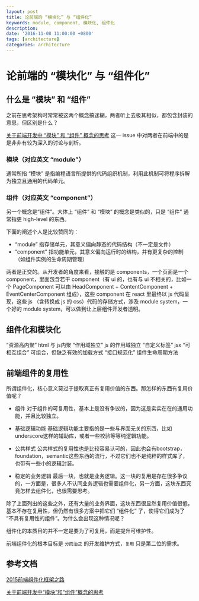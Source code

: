 ```yaml
---
layout: post
title: 论前端的 “模块化” 与 “组件化”
keywords: module, component, 模块化, 组件化
description:
date: '2016-11-08 11:00:00 +0800'
tags: [architecture]
categories: architecture
---
```


# 论前端的 “模块化” 与 “组件化”

## 什么是 “模块” 和 “组件”

之前在思考架构时常常被这两个概念搞迷糊，两者听上去极其相似，都包含封装的意思，但区别是什么？

[关于前端开发中 “模块” 和 “组件” 概念的思考](https://github.com/hax/hax.github.com/issues/21) 这一 issue 中对两者在前端中的是是非非有较为深入的讨论与剖析。

### 模块（对应英文 “module”）

通常所指 “模块” 是指编程语言所提供的代码组织机制，利用此机制可将程序拆解为独立且通用的代码单元。

### 组件（对应英文 “component”）

另一个概念是“组件”。大体上 “组件” 和 “模块” 的概念是类似的，只是 “组件” 通常指更 high-level 的东西。

下面的阐述个人是比较赞同的：

- “module” 指存储单元，其意义偏向静态的代码结构（不一定是文件）
- “component” 指功能单元，其意义偏向运行时的结构，并有更复杂的控制（如组件实例的生命周期管理）

两者是正交的。从开发者的角度来看，接触的是 components，一个页面是一个 component，里面包含若干 component（有 ui 的，也有与 ui 不相关的，比如一个 PageComponent 可以由 HeadComponent + ContentComponent + EventCenterComponent 组成），这些 component 在 react 里最终以 js 代码呈现，这些 js （含转换成 js 的 css）代码的存储方式，涉及 module system，一个好的 module system，可以做到让上层组件开发者透明。

## 组件化和模块化

“资源高内聚”  html 与 js内聚
“作用域独立”  js 的作用域独立
“自定义标签”  jsx
“可相互组合”  可组合，但缺乏有效的加载方式
“接口规范化”  组件生命周期方法

## 前端组件的复用性

所谓组件化，核心意义莫过于提取真正有复用价值的东西。那怎样的东西有复用价值呢？

- 组件
  对于组件的可复用性，基本上是没有争议的，因为这是实实在在的通用功能，并且比较独立。

- 基础逻辑功能
  基础逻辑功能主要指的是一些与界面无关的东西，比如underscore这样的辅助库，或者一些校验等等纯逻辑功能。

- 公共样式
  公共样式的复用性也是比较容易认可的，因此也会有bootstrap，foundation，semantic这些东西的流行，不过它们也不是纯粹的样式库了，也带有一些小的逻辑封装。

- 稳定的业务逻辑
  最后一块，也就是业务逻辑。这一块的复用是存在很多争议的，一方面是，很多人不认同业务逻辑也需要组件化，另一方面，这块东西究竟怎样去组件化，也很需要思考。

除了上面列出的这些之外，还有大量的业务界面，这块东西很显然复用价值很低，基本不存在复用性，但仍然有很多方案中把它们 “组件化” 了，使得它们成为了 “不具有复用性的组件”。为什么会出现这种情况呢？

组件化的本质目的并不一定是要为了可复用，而是提升可维护性。

前端组件化的根本目标是 `分而治之` 的开发维护方式，`复用` 只是第二位的需求。


## 参考文档

[2015前端组件化框架之路](https://github.com/xufei/blog/issues/19)

[关于前端开发中“模块”和“组件”概念的思考](https://github.com/hax/hax.github.com/issues/21)
